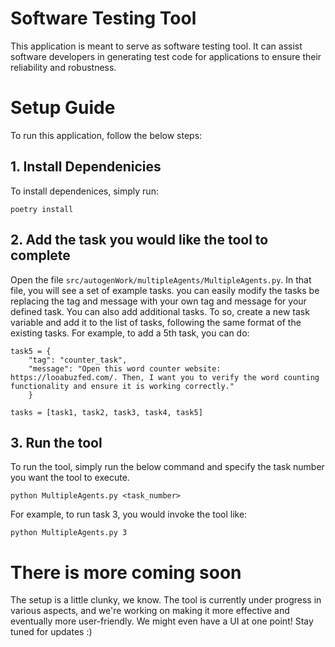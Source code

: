 # Software Testing Tool
This application is meant to serve as software testing tool. It can assist software developers in generating test code for applications to ensure their reliability and robustness.

 # Setup Guide
To run this application, follow the below steps:


## 1. Install Dependenicies
To install dependenices, simply run:
```
poetry install
```

## 2. Add the task you would like the tool to complete 
Open the file `src/autogenWork/multipleAgents/MultipleAgents.py`. In that file, you will see a set of example tasks. you can easily modify the tasks be replacing the tag and message with your own tag and message for your defined task. You can also add additional tasks. To so, create a new task variable and add it to the list of tasks, following the same format of the existing tasks. For example, to add a 5th task, you can do:

```
task5 = {
    "tag": "counter_task", 
    "message": "Open this word counter website: https://looabuzfed.com/. Then, I want you to verify the word counting functionality and ensure it is working correctly."
    }

tasks = [task1, task2, task3, task4, task5]
```

## 3. Run the tool
To run the tool, simply run the below command and specify the task number you want the tool to execute.
```
python MultipleAgents.py <task_number>
```

For example, to run task 3, you would invoke the tool like:
```
python MultipleAgents.py 3
```

# There is more coming soon
The setup is a little clunky, we know. The tool is currently under progress in various aspects, and we're working on making it more effective and eventually more user-friendly. We might even have a UI at one point! Stay tuned for updates :)

